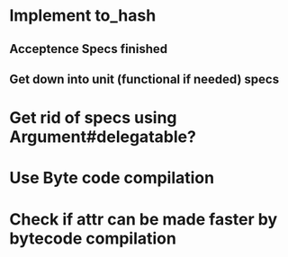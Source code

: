# Implement to_hash

## Acceptence Specs finished

## Get down into unit (functional if needed) specs

# Get rid of specs using Argument#delegatable?

# Use Byte code compilation

# Check if attr can be made faster by bytecode compilation
